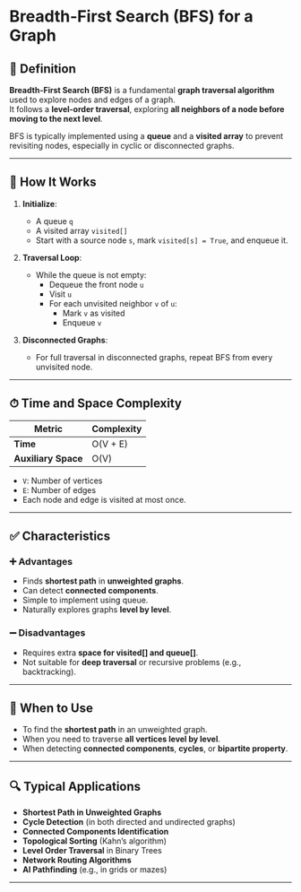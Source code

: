 # Breadth-First Search (BFS) for a Graph

## 📌 Definition

**Breadth-First Search (BFS)** is a fundamental **graph traversal algorithm** used to explore nodes and edges of a graph.  
It follows a **level-order traversal**, exploring **all neighbors of a node before moving to the next level**.

BFS is typically implemented using a **queue** and a **visited array** to prevent revisiting nodes, especially in cyclic or disconnected graphs.

---

## 🧠 How It Works

1. **Initialize**:
   - A queue `q`
   - A visited array `visited[]`
   - Start with a source node `s`, mark `visited[s] = True`, and enqueue it.

2. **Traversal Loop**:
   - While the queue is not empty:
     - Dequeue the front node `u`
     - Visit `u`
     - For each unvisited neighbor `v` of `u`:
       - Mark `v` as visited
       - Enqueue `v`

3. **Disconnected Graphs**:
   - For full traversal in disconnected graphs, repeat BFS from every unvisited node.

---

## ⏱ Time and Space Complexity

| Metric             | Complexity     |
|--------------------|----------------|
| **Time**           | O(V + E)       |
| **Auxiliary Space**| O(V)           |

- `V`: Number of vertices  
- `E`: Number of edges  
- Each node and edge is visited at most once.

---

## ✅ Characteristics

### ➕ Advantages
- Finds **shortest path** in **unweighted graphs**.
- Can detect **connected components**.
- Simple to implement using queue.
- Naturally explores graphs **level by level**.

### ➖ Disadvantages
- Requires extra **space for visited[] and queue[]**.
- Not suitable for **deep traversal** or recursive problems (e.g., backtracking).

---

## 🧭 When to Use

- To find the **shortest path** in an unweighted graph.
- When you need to traverse **all vertices level by level**.
- When detecting **connected components**, **cycles**, or **bipartite property**.

---

## 🔍 Typical Applications

- **Shortest Path in Unweighted Graphs**
- **Cycle Detection** (in both directed and undirected graphs)
- **Connected Components Identification**
- **Topological Sorting** (Kahn’s algorithm)
- **Level Order Traversal** in Binary Trees
- **Network Routing Algorithms**
- **AI Pathfinding** (e.g., in grids or mazes)

---